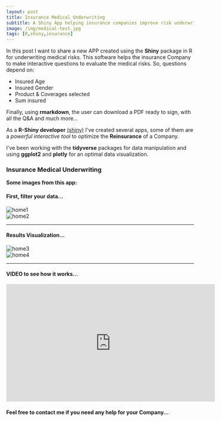 ```yaml
---
layout: post
title: Insurance Medical Underwriting
subtitle: A Shiny App helping insurance companies improve risk underwriting
image: /img/medical-test.jpg
tags: [R,shiny,insurance]
---
```


In this post I want to share a new APP created using the **Shiny** package in R for underwriting medical risks. 
This software helps the insurance Company to make interactive questions to evaluate the medical risks. So, questions depend on:
- Insured Age
- Insured Gender
- Product & Coverages selected
- Sum insured

Finally, using **rmarkdown**, the user can download a PDF ready to sign, with all the Q&A and much more...

As a **R-Shiny developer** [(shiny)](http://shiny.rstudio.com/tutorial/) I've created several apps, some of them are a *powerful interactive tool* to optimize the **Reinsurance** of a Company.

I've been working with the **tidyverse** packages for data manipulation and using **ggplot2** and **plotly** for an optimal data visualization. 

### Insurance Medical Underwriting
**Some images from this app:**

#### First, filter your data...
![home1](https://i.ibb.co/vhX1YXK/home-1.png)
<br>
![home2](https://i.ibb.co/R7BbLW4/home-2.png)
* * *
#### Results Visualization...
![home3](https://i.ibb.co/jkMJdwK/home-3.png)
<br>
![home4](https://i.ibb.co/PQ0tDwr/home-4.png)


* * *

#### VIDEO to see how it works...
<iframe width="560" height="315" src="https://youtube.com/embed/PRmvaZthXcw" frameborder="0" allow="accelerometer; autoplay; encrypted-media; gyroscope; picture-in-picture" allowfullscreen></iframe>

#### Feel free to contact me if you need any help for your Company...

